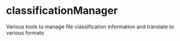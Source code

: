 # classificationManager

Various tools to manage file classification information and translate to various formats
